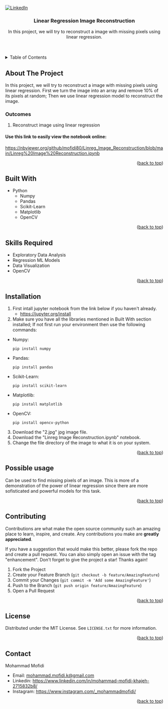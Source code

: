 <a id="readme-top"></a>


[![LinkedIn][linkedin-shield]][linkedin-url]

<h3 align="center">Linear Regression Image Reconstruction</h3>

  <p align="center">
    In this project, we will try to reconstruct a image with missing pixels using linear regression.
    <br />
    <br />
    <br />
  </p>
</div>

<!-- TABLE OF CONTENTS -->
<details>
  <summary>Table of Contents</summary>
  <ol>
    <li>
      <a href="#about-the-project">About The Project</a>
      <ul>
        <li><a href="#built-with">Built With</a></li>
        <li><a href="#skills-required">Skills Required</a><li>
      </ul>
    <li><a href="#installation">Installation</a></li>
    <li><a href="#possible-usage">Possible Usage</a></li>
    <li><a href="#contributing">Contributing</a></li>
    <li><a href="#license">License</a></li>
    <li><a href="#contact">Contact</a></li>
  </ol>
</details>

## About The Project
In this project, we will try to reconstruct a image with missing pixels using linear regression. First we turn the image into an array and remove 10% of its pixels at random; Then we use linear regression model to reconstruct the image.


### Outcomes
1. Reconstruct image using linear regression

#### Use this link to easily view the notebook online:
https://nbviewer.org/github/mofidi80/Linreg_Image_Reconstruction/blob/main/Linreg%20Image%20Reconstruction.ipynb

<p align="right">(<a href="#readme-top">back to top</a>)</p>


## Built With
* Python
   + Numpy
   + Pandas
   + Scikit-Learn
   + Matplotlib
   + OpenCV

<p align="right">(<a href="#readme-top">back to top</a>)</p>


## Skills Required
* Exploratory Data Analysis
* Regression ML Models
* Data Visualization
* OpenCV

<p align="right">(<a href="#readme-top">back to top</a>)</p>


## Installation
1. First intall jupyter notebook from the link below if you haven't already.
   + https://jupyter.org/install
2. Make sure you have all the libraries mentioned in Built With section installed; If not first run your environment then use the following commands:
+ Numpy:
  ```console
  pip install numpy
  ```
+ Pandas:
  ```console
  pip install pandas
  ```
+ Scikit-Learn:
  ```console
  pip install scikit-learn
  ```
+ Matplotlib:
  ```console
  pip install matplotlib
  ```
+ OpenCV:
  ```console
  pip install opencv-python
  ```
3. Download the "2.jpg" jpg image file.
4. Download the "Linreg Image Reconstruction.ipynb" notebook.
5. Change the file directory of the image to what it is on your system.
<p align="right">(<a href="#readme-top">back to top</a>)</p>


## Possible usage
Can be used to find missing pixels of an image. This is more of a demonstration of the power of linear regression since there are more sofisticated and powerful models for this task.

<p align="right">(<a href="#readme-top">back to top</a>)</p>



<!-- CONTRIBUTING -->
## Contributing

Contributions are what make the open source community such an amazing place to learn, inspire, and create. Any contributions you make are **greatly appreciated**.

If you have a suggestion that would make this better, please fork the repo and create a pull request. You can also simply open an issue with the tag "enhancement".
Don't forget to give the project a star! Thanks again!

1. Fork the Project
2. Create your Feature Branch (`git checkout -b feature/AmazingFeature`)
3. Commit your Changes (`git commit -m 'Add some AmazingFeature'`)
4. Push to the Branch (`git push origin feature/AmazingFeature`)
5. Open a Pull Request

<p align="right">(<a href="#readme-top">back to top</a>)</p>


<!-- LICENSE -->
## License

Distributed under the MIT License. See `LICENSE.txt` for more information.

<p align="right">(<a href="#readme-top">back to top</a>)</p>



<!-- CONTACT -->
## Contact
Mohammad Mofidi
* Email: mohammad.mofidi.k@gmail.com
* Linkedin: https://www.linkedin.com/in/mohammad-mofidi-khajeh-2715832b8/
* Instagram: https://www.instagram.com/_mohammadmofidi/


<p align="right">(<a href="#readme-top">back to top</a>)</p>



<!-- MARKDOWN LINKS & IMAGES -->
<!-- https://www.markdownguide.org/basic-syntax/#reference-style-links -->

[linkedin-shield]: https://img.shields.io/badge/-LinkedIn-black.svg?style=for-the-badge&logo=linkedin&colorB=555
[linkedin-url]: https://www.linkedin.com/in/mohammad-mofidi-khajeh-2715832b8/












  
